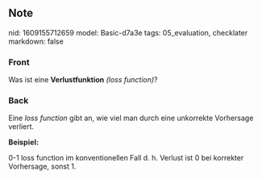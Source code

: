 ## Note
nid: 1609155712659
model: Basic-d7a3e
tags: 05_evaluation, checklater
markdown: false

### Front
<p>Was ist eine <b>Verlustfunktion</b> <i>(loss function)</i>?

### Back
<p>Eine <i>loss function</i> gibt an, wie viel man durch eine
unkorrekte Vorhersage verliert.
<p><b style="letter-spacing: 0.01071em;">Beispiel:</b>
<p>0-1 loss function im konventionellen Fall d. h. Verlust ist 0
bei korrekter Vorhersage, sonst 1.
